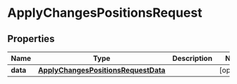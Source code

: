 

# ApplyChangesPositionsRequest


## Properties

| Name | Type | Description | Notes |
|------------ | ------------- | ------------- | -------------|
|**data** | [**ApplyChangesPositionsRequestData**](ApplyChangesPositionsRequestData.md) |  |  [optional] |



